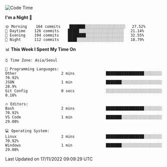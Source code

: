 <!--START_SECTION:waka-->
![Code Time](http://img.shields.io/badge/Code%20Time-1%2C493%20hrs%2059%20mins-blue)

**I'm a Night 🦉** 

```text
🌞 Morning    164 commits    ███████░░░░░░░░░░░░░░░░░░   27.52% 
🌆 Daytime    126 commits    █████░░░░░░░░░░░░░░░░░░░░   21.14% 
🌃 Evening    194 commits    ████████░░░░░░░░░░░░░░░░░   32.55% 
🌙 Night      112 commits    ████░░░░░░░░░░░░░░░░░░░░░   18.79%

```


📊 **This Week I Spent My Time On** 

```text
⌚︎ Time Zone: Asia/Seoul

💬 Programming Languages: 
Other                    2 mins              █████████████████░░░░░░░░   70.92% 
JSON                     1 min               ███████░░░░░░░░░░░░░░░░░░   28.9% 
Git Config               0 secs              ░░░░░░░░░░░░░░░░░░░░░░░░░   0.18%

🔥 Editors: 
Bash                     2 mins              █████████████████░░░░░░░░   70.92% 
VS Code                  1 min               ███████░░░░░░░░░░░░░░░░░░   29.08%

💻 Operating System: 
Linux                    2 mins              █████████████████░░░░░░░░   70.92% 
Windows                  1 min               ███████░░░░░░░░░░░░░░░░░░   29.08%

```


 Last Updated on 17/11/2022 09:09:29 UTC
<!--END_SECTION:waka-->
